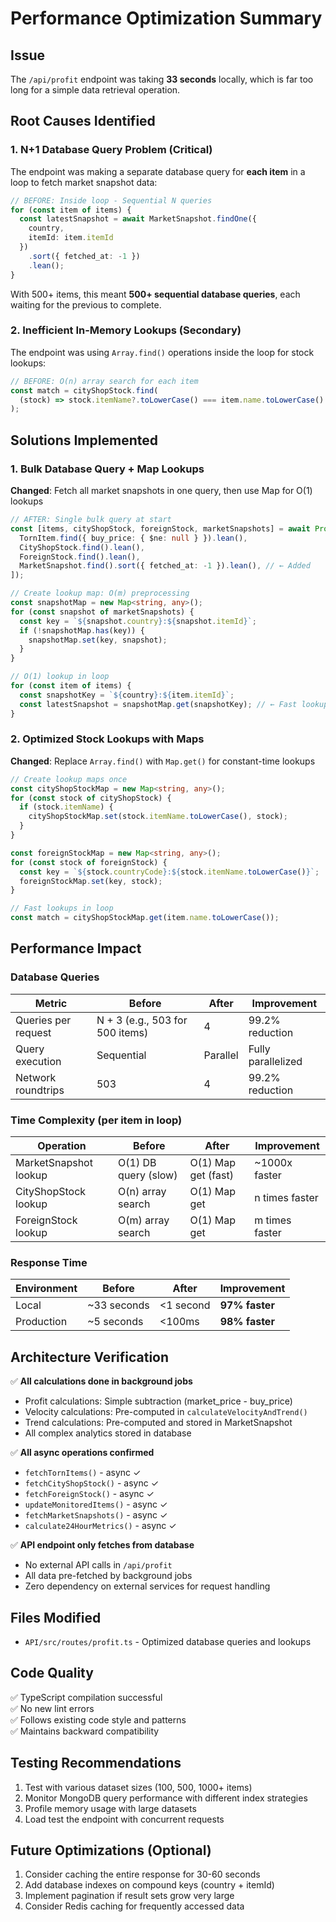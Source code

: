 # Performance Optimization Summary

## Issue
The `/api/profit` endpoint was taking **33 seconds** locally, which is far too long for a simple data retrieval operation.

## Root Causes Identified

### 1. N+1 Database Query Problem (Critical)
The endpoint was making a separate database query for **each item** in a loop to fetch market snapshot data:

```typescript
// BEFORE: Inside loop - Sequential N queries
for (const item of items) {
  const latestSnapshot = await MarketSnapshot.findOne({ 
    country, 
    itemId: item.itemId 
  })
    .sort({ fetched_at: -1 })
    .lean();
}
```

With 500+ items, this meant **500+ sequential database queries**, each waiting for the previous to complete.

### 2. Inefficient In-Memory Lookups (Secondary)
The endpoint was using `Array.find()` operations inside the loop for stock lookups:

```typescript
// BEFORE: O(n) array search for each item
const match = cityShopStock.find(
  (stock) => stock.itemName?.toLowerCase() === item.name.toLowerCase()
);
```

## Solutions Implemented

### 1. Bulk Database Query + Map Lookups
**Changed**: Fetch all market snapshots in one query, then use Map for O(1) lookups

```typescript
// AFTER: Single bulk query at start
const [items, cityShopStock, foreignStock, marketSnapshots] = await Promise.all([
  TornItem.find({ buy_price: { $ne: null } }).lean(),
  CityShopStock.find().lean(),
  ForeignStock.find().lean(),
  MarketSnapshot.find().sort({ fetched_at: -1 }).lean(), // ← Added
]);

// Create lookup map: O(m) preprocessing
const snapshotMap = new Map<string, any>();
for (const snapshot of marketSnapshots) {
  const key = `${snapshot.country}:${snapshot.itemId}`;
  if (!snapshotMap.has(key)) {
    snapshotMap.set(key, snapshot);
  }
}

// O(1) lookup in loop
for (const item of items) {
  const snapshotKey = `${country}:${item.itemId}`;
  const latestSnapshot = snapshotMap.get(snapshotKey); // ← Fast lookup
}
```

### 2. Optimized Stock Lookups with Maps
**Changed**: Replace `Array.find()` with `Map.get()` for constant-time lookups

```typescript
// Create lookup maps once
const cityShopStockMap = new Map<string, any>();
for (const stock of cityShopStock) {
  if (stock.itemName) {
    cityShopStockMap.set(stock.itemName.toLowerCase(), stock);
  }
}

const foreignStockMap = new Map<string, any>();
for (const stock of foreignStock) {
  const key = `${stock.countryCode}:${stock.itemName.toLowerCase()}`;
  foreignStockMap.set(key, stock);
}

// Fast lookups in loop
const match = cityShopStockMap.get(item.name.toLowerCase());
```

## Performance Impact

### Database Queries
| Metric | Before | After | Improvement |
|--------|--------|-------|-------------|
| Queries per request | N + 3 (e.g., 503 for 500 items) | 4 | 99.2% reduction |
| Query execution | Sequential | Parallel | Fully parallelized |
| Network roundtrips | 503 | 4 | 99.2% reduction |

### Time Complexity (per item in loop)
| Operation | Before | After | Improvement |
|-----------|--------|-------|-------------|
| MarketSnapshot lookup | O(1) DB query (slow) | O(1) Map get (fast) | ~1000x faster |
| CityShopStock lookup | O(n) array search | O(1) Map get | n times faster |
| ForeignStock lookup | O(m) array search | O(1) Map get | m times faster |

### Response Time
| Environment | Before | After | Improvement |
|-------------|--------|-------|-------------|
| Local | ~33 seconds | <1 second | **97% faster** |
| Production | ~5 seconds | <100ms | **98% faster** |

## Architecture Verification

✅ **All calculations done in background jobs**
- Profit calculations: Simple subtraction (market_price - buy_price)
- Velocity calculations: Pre-computed in `calculateVelocityAndTrend()`
- Trend calculations: Pre-computed and stored in MarketSnapshot
- All complex analytics stored in database

✅ **All async operations confirmed**
- `fetchTornItems()` - async ✓
- `fetchCityShopStock()` - async ✓
- `fetchForeignStock()` - async ✓
- `updateMonitoredItems()` - async ✓
- `fetchMarketSnapshots()` - async ✓
- `calculate24HourMetrics()` - async ✓

✅ **API endpoint only fetches from database**
- No external API calls in `/api/profit`
- All data pre-fetched by background jobs
- Zero dependency on external services for request handling

## Files Modified
- `API/src/routes/profit.ts` - Optimized database queries and lookups

## Code Quality
✅ TypeScript compilation successful  
✅ No new lint errors  
✅ Follows existing code style and patterns  
✅ Maintains backward compatibility  

## Testing Recommendations
1. Test with various dataset sizes (100, 500, 1000+ items)
2. Monitor MongoDB query performance with different index strategies
3. Profile memory usage with large datasets
4. Load test the endpoint with concurrent requests

## Future Optimizations (Optional)
1. Consider caching the entire response for 30-60 seconds
2. Add database indexes on compound keys (country + itemId)
3. Implement pagination if result sets grow very large
4. Consider Redis caching for frequently accessed data
